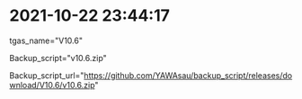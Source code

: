# 2021-10-22 23:44:17

tgas_name="V10.6"

Backup_script="v10.6.zip"

Backup_script_url="https://github.com/YAWAsau/backup_script/releases/download/V10.6/v10.6.zip"
